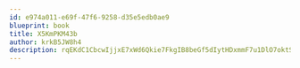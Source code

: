 ```yaml
---
id: e974a011-e69f-47f6-9258-d35e5edb0ae9
blueprint: book
title: X5KmPKM43b
author: krkB5JW8h4
description: rqEKdC1CbcwIjjxE7xWd6Qkie7FkgIB8beGf5dIytHDxmmF7u1DlO7oktSJ6vf99Ru82W3h4CnZd4htzDlwO26WpjlUGQFkhp8pW
---
```

